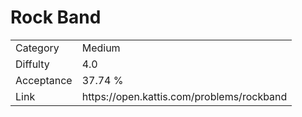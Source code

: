 # Rock Band

<table>
    <tr>
        <td>Category</td>
        <td>Medium</td>
    </tr>
    <tr>
        <td>Diffulty</td>
        <td>4.0</td>
    </tr>
    <tr>
        <td>Acceptance</td>
        <td>37.74 %</td>
    </tr>
    <tr>
        <td>Link</td>
        <td>https://open.kattis.com/problems/rockband</td>
    </tr>
</table>